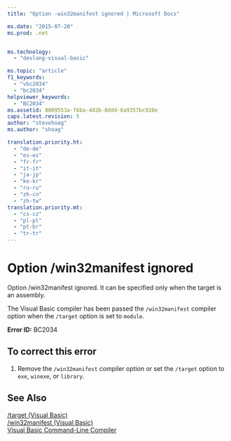 ```yaml
---
title: "Option -win32manifest ignored | Microsoft Docs"

ms.date: "2015-07-20"
ms.prod: .net


ms.technology: 
  - "devlang-visual-basic"

ms.topic: "article"
f1_keywords: 
  - "vbc2034"
  - "bc2034"
helpviewer_keywords: 
  - "BC2034"
ms.assetid: 8009553a-f6ba-4d2b-8ddd-8a9357bc928e
caps.latest.revision: 5
author: "stevehoag"
ms.author: "shoag"

translation.priority.ht: 
  - "de-de"
  - "es-es"
  - "fr-fr"
  - "it-it"
  - "ja-jp"
  - "ko-kr"
  - "ru-ru"
  - "zh-cn"
  - "zh-tw"
translation.priority.mt: 
  - "cs-cz"
  - "pl-pl"
  - "pt-br"
  - "tr-tr"
---
```

# Option /win32manifest ignored
Option /win32manifest ignored. It can be specified only when the target is an assembly.  
  
 The Visual Basic compiler has been passed the `/win32manifest` compiler option when the `/target` option is set to `module`.  
  
 **Error ID:** BC2034  
  
## To correct this error  
  
1.  Remove the `/win32manifest` compiler option or set the `/target` option to `exe`, `winexe`, or `library`.  
  
## See Also  
 [/target (Visual Basic)](../../visual-basic/reference/command-line-compiler/target.md)   
 [/win32manifest (Visual Basic)](../../visual-basic/reference/command-line-compiler/win32manifest.md)   
 [Visual Basic Command-Line Compiler](../../visual-basic/reference/command-line-compiler/index.md)